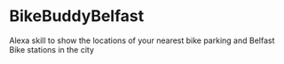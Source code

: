 # BikeBuddyBelfast
Alexa skill to show the locations of your nearest bike parking and Belfast Bike stations in the city
